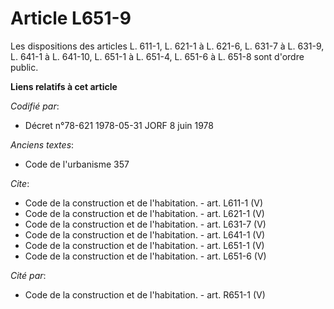 # Article L651-9

Les dispositions des articles L. 611-1, L. 621-1 à L. 621-6, 
L. 631-7 à L. 631-9, L. 641-1 à L. 641-10, L. 651-1 à L. 651-4, L. 651-6 à L. 651-8 sont d'ordre public.

**Liens relatifs à cet article**

_Codifié par_:

  - Décret n°78-621 1978-05-31 JORF 8 juin 1978

_Anciens textes_:

  - Code de l'urbanisme 357

_Cite_:

  - Code de la construction et de l'habitation. - art. L611-1 (V)
  - Code de la construction et de l'habitation. - art. L621-1 (V)
  - Code de la construction et de l'habitation. - art. L631-7 (V)
  - Code de la construction et de l'habitation. - art. L641-1 (V)
  - Code de la construction et de l'habitation. - art. L651-1 (V)
  - Code de la construction et de l'habitation. - art. L651-6 (V)

_Cité par_:

  - Code de la construction et de l'habitation. - art. R651-1 (V)
